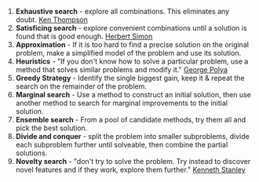 

1. **Exhaustive search** - explore all combinations. This eliminates any doubt.
[Ken Thompson](https://en.wikipedia.org/wiki/Ken_Thompson)
2. **Satisficing search** - explore convenient combinations until a solution is
found that is good enough. [Herbert Simon](https://en.wikipedia.org/wiki/Herbert_A._Simon)
3. **Approximation** - If it is too hard to find a precise solution on the original problem,
make a simplified model of the problem and use its solution.
4. **Heuristics** - "If you don't know how to solve a particular problem, use a method
that solves similar problems and modify it." [George Polya](https://en.wikipedia.org/wiki/George_P%C3%B3lya)
5. **Greedy Strategy** - Identify the single biggest gain, keep it & repeat the search
on the remainder of the problem.
6. **Marginal search** - Use a method to construct an initial solution, then use another
method to search for marginal improvements to the initial solution.
7. **Ensemble search** - From a pool of candidate methods, try them all and pick the best solution.
9. **Divide and conquer** - split the problem into smaller subproblems, divide each subproblem
further until solveable, then combine the partial solutions.
8. **Novelty search** - "don't try to solve the problem. Try instead to discover novel features and 
if they work, explore them further." [Kenneth Stanley](http://2018.alife.org/events/kenneth-o-stanley/) 


